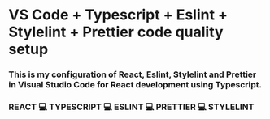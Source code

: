 # VS Code + Typescript + Eslint + Stylelint + Prettier code quality setup

### This is my configuration of React, Eslint, Stylelint and Prettier in Visual Studio Code for React development using Typescript.

### REACT 💻 TYPESCRIPT 💻 ESLINT 💻 PRETTIER 💻 STYLELINT
